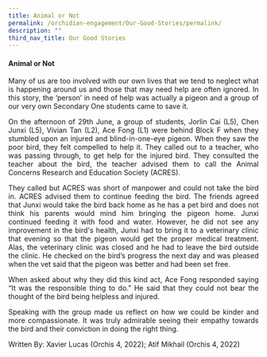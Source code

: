 ```yaml
---
title: Animal or Not
permalink: /orchidian-engagement/Our-Good-Stories/permalink/
description: ""
third_nav_title: Our Good Stories
---
```

<div align="justify">	

<h4>Animal or Not</h4>

<p>Many of us are too involved with our own lives that we tend to neglect what is happening around us and those that may need help are often ignored. In this story, the ‘person’ in need of help was actually a pigeon and a group of our very own Secondary One students came to save it.
</p>
<p>On the afternoon of 29th June, a group of students, Jorlin Cai (L5), Chen Junxi (L5), Vivian Tan (L2), Ace Fong (L1) were behind Block F when they stumbled upon an injured and blind-in-one-eye pigeon. When they saw the poor bird, they felt compelled to help it. They called out to a teacher, who was passing through, to get help for the injured bird. They consulted the teacher about the bird, the teacher advised them to call the Animal Concerns Research and Education Society (ACRES).
</p>
<p>They called but ACRES was short of manpower and could not take the bird in. ACRES advised them to continue feeding the bird. The friends agreed that Junxi would take the bird back home as he has a pet bird and does not think his parents would mind him bringing the pigeon home. Junxi continued feeding it with food and water. However, he did not see any improvement in the bird's health, Junxi had to bring it to a veterinary clinic that evening so that the pigeon would get the proper medical treatment. Alas, the veterinary clinic was closed and he had to leave the bird outside the clinic. He checked on the bird’s progress the next day and was pleased when the vet said that the pigeon was better and had been set free.
</p>
<p>When asked about why they did this kind act, Ace Fong responded saying “It was the responsible thing to do.” He said that they could not bear the thought of the bird being helpless and injured.
</p>
<p>Speaking with the group made us reflect on how we could be kinder and more compassionate. It was truly admirable seeing their empathy towards the bird and their conviction in doing the right thing.
</p>

<p>Written By:
Xavier Lucas (Orchis 4, 2022);
Atif Mikhail (Orchis 4, 2022)
</p>
<div>